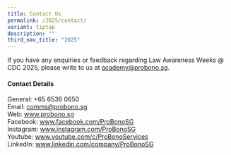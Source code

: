 ```yaml
---
title: Contact Us
permalink: /2025/contact/
variant: tiptap
description: ""
third_nav_title: "2025"
---
```

<p>If you have any&nbsp;enquiries or feedback regarding Law Awareness Weeks
@ CDC 2025,&nbsp;please write to us at <a href="mailto:academy@probono.sg" rel="noopener noreferrer nofollow" target="_blank">academy@probono.sg</a>.</p>
<h4><strong>Contact Details</strong></h4>
<p>General: +65 6536 0650
<br>Email:&nbsp;<a href="mailto:comms@probono.sg" rel="noopener noreferrer nofollow" target="_blank">comms@probono.sg</a>
<br>Web:&nbsp;<a href="www.probono.sg" rel="noopener noreferrer nofollow" target="_blank">www.probono.sg</a>
<br>Facebook:&nbsp;<a href="www.facebook.com/ProBonoSG" rel="noopener noreferrer nofollow" target="_blank">www.facebook.com/ProBonoSG</a>
<br>Instagram: <a href="www.instagram.com/ProBonoSG" rel="noopener noreferrer nofollow" target="_blank">www.instagram.com/ProBonoSG</a>
<br>Youtube: <a href="www.youtube.com/c/ProBonoServices" rel="noopener noreferrer nofollow" target="_blank">www.youtube.com/c/ProBonoServices</a>
<br>LinkedIn: <a href="www.linkedin.com/company/ProBonoSG" rel="noopener noreferrer nofollow" target="_blank">www.linkedin.com/company/ProBonoSG</a>
</p>
<p></p>